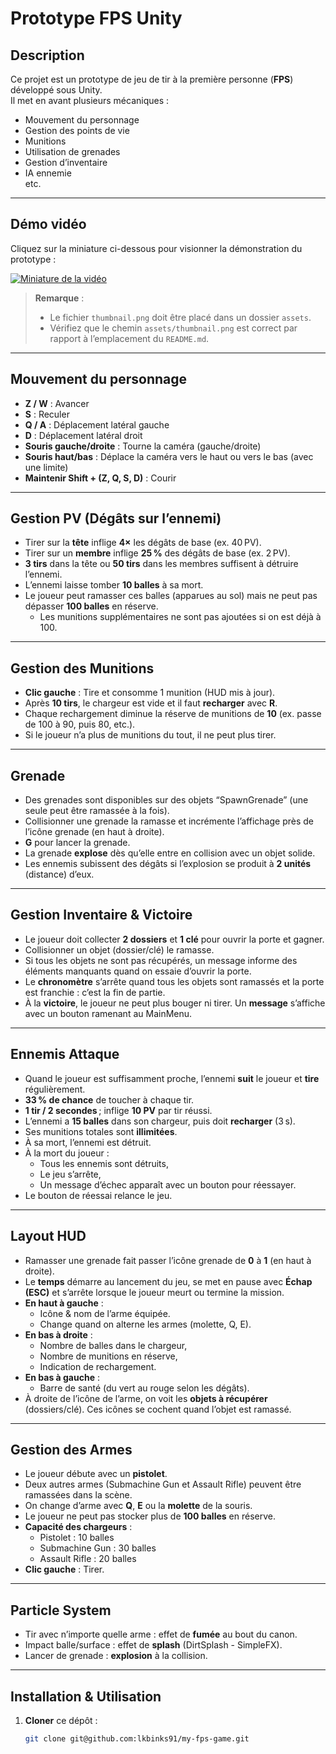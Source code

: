 # Prototype FPS Unity

## Description
Ce projet est un prototype de jeu de tir à la première personne (**FPS**) développé sous Unity.  
Il met en avant plusieurs mécaniques :  
- Mouvement du personnage  
- Gestion des points de vie  
- Munitions  
- Utilisation de grenades  
- Gestion d’inventaire  
- IA ennemie  
etc.

---

## Démo vidéo
Cliquez sur la miniature ci-dessous pour visionner la démonstration du prototype :

[![Miniature de la vidéo](assets/thumbnail.png "Démonstration du prototype FPS")](https://youtu.be/3mprTev3IAA)

> **Remarque** :  
> - Le fichier `thumbnail.png` doit être placé dans un dossier `assets`.  
> - Vérifiez que le chemin `assets/thumbnail.png` est correct par rapport à l’emplacement du `README.md`.  

---

## Mouvement du personnage
- **Z / W** : Avancer  
- **S** : Reculer  
- **Q / A** : Déplacement latéral gauche  
- **D** : Déplacement latéral droit  
- **Souris gauche/droite** : Tourne la caméra (gauche/droite)  
- **Souris haut/bas** : Déplace la caméra vers le haut ou vers le bas (avec une limite)  
- **Maintenir Shift + (Z, Q, S, D)** : Courir

---

## Gestion PV (Dégâts sur l’ennemi)
- Tirer sur la **tête** inflige **4×** les dégâts de base (ex. 40 PV).  
- Tirer sur un **membre** inflige **25 %** des dégâts de base (ex. 2 PV).  
- **3 tirs** dans la tête ou **50 tirs** dans les membres suffisent à détruire l’ennemi.  
- L’ennemi laisse tomber **10 balles** à sa mort.  
- Le joueur peut ramasser ces balles (apparues au sol) mais ne peut pas dépasser **100 balles** en réserve.  
  - Les munitions supplémentaires ne sont pas ajoutées si on est déjà à 100.

---

## Gestion des Munitions
- **Clic gauche** : Tire et consomme 1 munition (HUD mis à jour).  
- Après **10 tirs**, le chargeur est vide et il faut **recharger** avec **R**.  
- Chaque rechargement diminue la réserve de munitions de **10** (ex. passe de 100 à 90, puis 80, etc.).  
- Si le joueur n’a plus de munitions du tout, il ne peut plus tirer.

---

## Grenade
- Des grenades sont disponibles sur des objets “SpawnGrenade” (une seule peut être ramassée à la fois).  
- Collisionner une grenade la ramasse et incrémente l’affichage près de l’icône grenade (en haut à droite).  
- **G** pour lancer la grenade.  
- La grenade **explose** dès qu’elle entre en collision avec un objet solide.  
- Les ennemis subissent des dégâts si l’explosion se produit à **2 unités** (distance) d’eux.

---

## Gestion Inventaire & Victoire
- Le joueur doit collecter **2 dossiers** et **1 clé** pour ouvrir la porte et gagner.  
- Collisionner un objet (dossier/clé) le ramasse.  
- Si tous les objets ne sont pas récupérés, un message informe des éléments manquants quand on essaie d’ouvrir la porte.  
- Le **chronomètre** s’arrête quand tous les objets sont ramassés et la porte est franchie : c’est la fin de partie.  
- À la **victoire**, le joueur ne peut plus bouger ni tirer. Un **message** s’affiche avec un bouton ramenant au MainMenu.

---

## Ennemis Attaque
- Quand le joueur est suffisamment proche, l’ennemi **suit** le joueur et **tire** régulièrement.  
- **33 % de chance** de toucher à chaque tir.  
- **1 tir / 2 secondes** ; inflige **10 PV** par tir réussi.  
- L’ennemi a **15 balles** dans son chargeur, puis doit **recharger** (3 s).  
- Ses munitions totales sont **illimitées**.  
- À sa mort, l’ennemi est détruit.  
- À la mort du joueur :  
  - Tous les ennemis sont détruits,  
  - Le jeu s’arrête,  
  - Un message d’échec apparaît avec un bouton pour réessayer.  
- Le bouton de réessai relance le jeu.

---

## Layout HUD
- Ramasser une grenade fait passer l’icône grenade de **0** à **1** (en haut à droite).  
- Le **temps** démarre au lancement du jeu, se met en pause avec **Échap (ESC)** et s’arrête lorsque le joueur meurt ou termine la mission.  
- **En haut à gauche** :  
  - Icône & nom de l’arme équipée.  
  - Change quand on alterne les armes (molette, Q, E).  
- **En bas à droite** :  
  - Nombre de balles dans le chargeur,  
  - Nombre de munitions en réserve,  
  - Indication de rechargement.  
- **En bas à gauche** :  
  - Barre de santé (du vert au rouge selon les dégâts).  
- À droite de l’icône de l’arme, on voit les **objets à récupérer** (dossiers/clé). Ces icônes se cochent quand l’objet est ramassé.

---

## Gestion des Armes
- Le joueur débute avec un **pistolet**.  
- Deux autres armes (Submachine Gun et Assault Rifle) peuvent être ramassées dans la scène.  
- On change d’arme avec **Q**, **E** ou la **molette** de la souris.  
- Le joueur ne peut pas stocker plus de **100 balles** en réserve.  
- **Capacité des chargeurs** :  
  - Pistolet : 10 balles  
  - Submachine Gun : 30 balles  
  - Assault Rifle : 20 balles  
- **Clic gauche** : Tirer.

---

## Particle System
- Tir avec n’importe quelle arme : effet de **fumée** au bout du canon.  
- Impact balle/surface : effet de **splash** (DirtSplash - SimpleFX).  
- Lancer de grenade : **explosion** à la collision.

---

## Installation & Utilisation
1. **Cloner** ce dépôt :  
   ```bash
   git clone git@github.com:lkbinks91/my-fps-game.git

